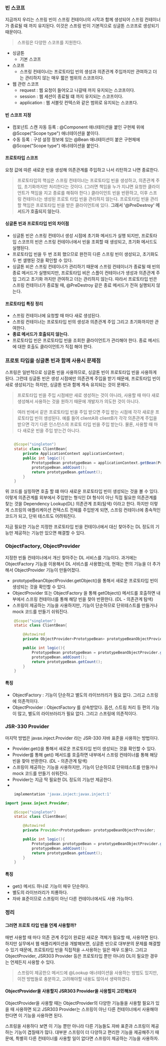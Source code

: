 ### 빈 스코프

지금까지 우리는 스프링 빈이 스프링 컨테이너의 시작과 함께 생성되어 스프링 컨테이너가 종료될 때 까지 유지된다. 이것은 스프링 빈이 기본적으로 싱글톤 스코프로 생성되기 때문이다.

> 스프링은 다양한 스코프를 지원한다.
 
- 싱글톤
  - 기본 스코프
- 스코프
  - 스프링 컨테이너는 프로토타입 빈의 생성과 의존관계 주입까지만 관여하고 더는 관리하지 않는 매우 짧은 범위의 스코프이다.
- 웹 관련 스코프
  - request : 웹 요청이 들어오고 나갈때 까지 유지되는 스코프이다.
  - session : 웹 세션이 종료될 떄 까지 유지되는 스코프이다.
  - application : 웹 서블릿 컨텍스와 같은 범위로 유지되는 스코프다.

#### 빈 스코프 지정

- 컴포넌트 스캔 자동 등록 : @Component 애너테이션을 붙인 구현체 위에 @Scope("Scope type") 애너테이션을 붙이다.
- 수동 등록 : 구성 설정 정보에 있는 @Bean 애너테이션이 붙은 구현체에 @Scope("Scope type") 애너테이션을 붙인다.

#### 프로토타입 스코프
요청 값에 따른 새로운 빈을 생성해 의존관계를 주입하고 나서 리턴하고 나면 종료한다. 

> 프로토타입의 핵심은 스프링 컨테이너는 프로토타입 빈을 생성하고, 의존관계 주입, 초기화까지만 처리한다는 것이다. (그러면 책임을 누가 지냐면 요청한 클라이언트가 책임을 지고 종료를 해줘야 한다.)
> 클라이언트 빈을 반환하고, 이후 스프링 컨테이너는 생성된 프로토 타입 빈을 관리하지 않는다. 프로토타입 빈을 관리할 책임은 프로토타입 빈을 받은 클라이언트에 있다. **그래서 '@PreDestroy' 메서드가 호출되지 않는다.**


#### 싱글톤 빈과 프로토타입 빈의 차이점

- 싱글톤 빈은 스프링 컨테이너 생성 시점에 초기화 메서드가 실행 되지만, 프로토타입 스코프의 빈은 스프링 컨테이너에서 빈을 조회할 때 생성되고, 초기화 메서드도 실행된다.
- 프로토타입 빈을 두 번 조회 했으므로 완전히 다른 스프링 빈이 생성되고, 초기화도 두 번 샐행된 것을 확인할 수 있다.
- 싱글톤 비은 스프링 컨테이너가 관리하기 때문에 스프링 컨테이너가 종료될 때 빈의 종료 메서드가 실행되지만, 프로토타입 비은 스플이 컨테이너가 생성과 의존관계 주입 그리고 초기화 까지만 관여하고 더는 관리하지 않는다. 따라서 프로토타입 빈은 스프링 컨테이너가 종료될 때, @PreDestroy 같은 종료 메서드가 전혀 실행되지 않는다.

#### 프로토타입 특징 정리
- 스프링 컨테이너에 요청할 때 마다 새로 생성된다.
- 스프링 컨테이너는 프로토타입 빈의 생성과 의존관계 주입 그리고 초기화까지만 관여한다.
- **종료 메서드가 호출되지 않는다.**
- 프로토타입 빈은 프로토타입 빈을 조회한 클라이언트가 관리해야 한다. 종료 메서드에 대한 호출도 클라이언트가 직접 해야 한다.

### 프로토 타입을 싱글톤 빈과 함께 사용시 문제점

스프링은 일반적으로 싱글톤 빈을 사용하므로, 싱글톤 빈이 프로토타입 빈을 사용하게 된다. 그런데 싱글톤 빈은 생성 시점에만 의존관계 주입을 받기 때문에,
프로토타입 빈이 새로 생성되기는 하지만, 싱글톤 빈과 함께 계속 유지되는 것이 문제다.

> 프로토타입 빈을 주입 시점에만 새로 생성하는 것이 아니라, 사용할 때 마다 새로 생성해서 사용하는 것을 원하기 때문에 개발자가 의도한 것이 아니다.
 
> 여러 빈에서 같은 프로토타입 빈을 주입 받으면 주입 받는 시점에 각각 새로운 프로토타입 빈이 생성된다. 예를 들어 clientA와 clientB가 각각 의존관계 주입을 받으면
> 각기 다른 인스턴스의 프로토 타입 빈을 주입 받는다. 물론, 사용할 때 마다 새로운 빈을 주입 받는건 아니다.

```java

    @Scope("singleton")
    static class ClientBean{
        private ApplicationContext applicationContext;
        public int logic(){
            PrototypeBean prototypeBean = applicationContext.getBean(PrototypeBean.class);
            prototypeBean.addCount();
            return prototypeBean.getCount();
        }
    }
```
위 코드를 실힝하면 호출 할 떄 마다 새로운 프로토타입 빈이 생성되는 것을 볼 수 있다. 이렇게 의존관계를 외부에서 주입받는 형식인 DI 형식이 아닌 직접 필요한 의존관계를 찾는 것을
Dependency Lookup(DL) 의존관계 조회(탐색) 이라고 한다. 하지만 이렇게 스프링의 애플리케이션 컨텍스트 전체를 주입받게 되면, 스프링 컨테이너에 종속적인 코드가 되고, 단위 테스트도 어려워진다.

지금 필요한 기능은 지정한 프로토타입 빈을 컨테이너에서 대신 찾아주는 DL 정도의 기능만 제공하는 기능만 있으면 해결할 수 있다.

### ObjectFactory, ObjectProvider
지정한 빈들 컨테이너에서 개신 찾아주는 DL 서비스를 기능이다. 과거에는 ObjectFactory 기능을 이용해서 DL 서비스를 사용했는데, 현재는 편의 기능을 더 추가해서 ObjectProvider 기능이 만들어졌다.

- prototypeBeanObjectProvider.getObject()을 통해서 새로운 프로토타입 빈이 생성되는 것을 확인할 수 있다.
- ObjectProvider 또는  ObjectFactory 을 통해 getObject() 메서드를 호출하면 내부에서 스프링 컨테이너를 통해 해당 빈을 찾아 반환한다. (DL - 의존관계 탐색)
- 스프링이 제공하는 기능을 사용하지만, 기능이 단순하므로 단위테스트를 만들거나 mock 코드를 만들기 쉬워진다.

```java
    @Scope("singleton")
    static class ClientBean{

        @Autowired
        private ObjectProvider<PrototypeBean> prototypeBeanObjectProvider;

        public int logic(){
            PrototypeBean prototypeBean = prototypeBeanObjectProvider.getObject();
            prototypeBean.addCount();
            return prototypeBean.getCount();
        }
    }
```

#### 특징
- ObjectFactory : 기능이 단순하고 별도의 라이브러리가 필요 없다. 그리고 스프링에 의존적이다.
- ObjectProvider : ObjectFactory 를 상속받았다. 옵션, 스트림 처리 등 편의 기능이 많고, 별도의 라이브러리가 필요 없다. 그리고 스프링에 의존적이다.

### JSR-330 Provider
마지막 방법은 javax.inject.Provider 라는 JSR-330 자바 표준을 사용하는 방법이다.

- Provider.get()을 통해서 새로운 프로토타입 빈이 생성되는 것을 확인할 수 있다.
- Provider를 통해 get() 메서드를 호출하면 내부에서 스프링 컨테이너를 통해 해당 빈을 찾아 반환한다. (DL - 의존관계 탐색)
- 스프링이 제공하는 기능을 사용하지만, 기능이 단순하므로 단위테스트를 만들거나 mock 코드를 만들기 쉬워진다.
- Provider는 지금 딱 필요한 DL 정도의 기능만 제공한다.
- 
```groovy
	implementation 'javax.inject:javax.inject:1'
```

```java
import javax.inject.Provider;

    @Scope("singleton")
    static class ClientBean{

        @Autowired
        private Provider<PrototypeBean> prototypeBeanObjectProvider;

        public int logic(){
            PrototypeBean prototypeBean = prototypeBeanObjectProvider.get();
            prototypeBean.addCount();
            return prototypeBean.getCount();
        }
    }
```

#### 특징
- get() 메서드 하나로 기능이 매우 단순하다.
- 별도의 라이브러리가 피룡하다.
- 자바 표준이므로 스프링이 아닌 다른 컨테이너에서도 사용 가능하다.

### 정리
#### **그러면 프로토 타입 빈을 언제 사용할까?**
매번 사용할 때 마다 의존 관계 주입이 완료된 새로운 객체가 필요할 때, 사용하면 된다. 하지만 실무에서 웹 애플리케이션을 개발해보면, 싱글톤 빈으로 대부분의 문제를 해결할 수 있기 때문에,
프로토타입 빈을 직접적을 ㅗ사용하는 일은 매우 드물다. 그리고 ObjectProvider, JSR303 Provider 등은 프로토타입 뿐만 아니라 DL이 필요한 경우는 언제든지 사용할 수 있다.

> 스프링이 제공한으 메서드에 @Lookup 애너테이션을 사용하는 방법도 있지만, 이전 방법들로 충분하고, 고려해야할 내용도 많아서 생략하겠다.

#### ObjectProvider을 사용할지 JSR303 Provider을 사용할지 고민해보자
ObjectProvider을 사용할 때는 ObjectProvider의 다양한 기능들을 사용할 필요가 있을 때 사용하면 되고 JSR303 Provider는 스프링이 아닌 다른 컨테이너에서 사용해야 한다면 이 기능을 사용하면 된다.

스프링을 사용하다 보면 이 기능 뿐만 아니라 다른 기능들도 자바 표준과 스프링이 제공하는 기능이 겹칠때가 많다. 대부분 스프링이 더 다양하고 편리한 기능을 제공해주기 때문에, 특별히 다른 컨테이너를 사용할 일이 없다면
스프링이 제공하는 기능을 사용하자.